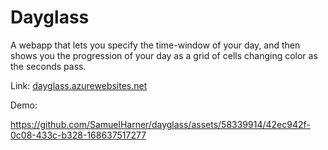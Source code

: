 # Dayglass
A webapp that lets you specify the time-window of your day, and then shows you the progression of your day as a grid of cells changing color as the seconds pass.

Link: [dayglass.azurewebsites.net](https://dayglass.azurewebsites.net/)

Demo:


https://github.com/SamuelHarner/dayglass/assets/58339914/42ec942f-0c08-433c-b328-168637517277

